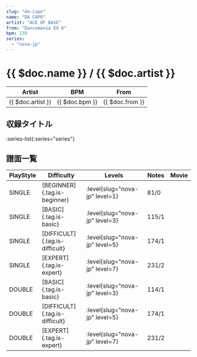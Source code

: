 ```yaml
---
slug: "da-capo"
name: "DA CAPO"
artist: "ACE OF BASE"
from: "Dancemania EX 6"
bpm: 138
series:
  - "nova-jp"
---
```


# {{ $doc.name }} / {{ $doc.artist }}

|Artist|BPM|From|
|------|---|----|
|{{ $doc.artist }}|{{ $doc.bpm }}|{{ $doc.from }}|

## 収録タイトル

:series-list{:series="series"}

## 譜面一覧

|PlayStyle|Difficulty|Levels|Notes|Movie|
|---------|----------|------|-----|-----|
|SINGLE|[BEGINNER]{.tag.is-beginner}|:level{slug="nova-jp" level=1}|81/0||
|SINGLE|[BASIC]{.tag.is-basic}|:level{slug="nova-jp" level=3}|115/1||
|SINGLE|[DIFFICULT]{.tag.is-difficult}|:level{slug="nova-jp" level=5}|174/1||
|SINGLE|[EXPERT]{.tag.is-expert}|:level{slug="nova-jp" level=7}|231/2||
|DOUBLE|[BASIC]{.tag.is-basic}|:level{slug="nova-jp" level=3}|114/1||
|DOUBLE|[DIFFICULT]{.tag.is-difficult}|:level{slug="nova-jp" level=5}|174/1||
|DOUBLE|[EXPERT]{.tag.is-expert}|:level{slug="nova-jp" level=7}|231/2||

